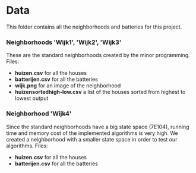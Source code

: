 # Data

This folder contains all the neighborhoods and batteries for this project.

### Neighborhoods 'Wijk1', 'Wijk2', 'Wijk3'
These are the standard neighborhoods created by the minor programming. Files:
* **huizen.csv** for all the houses
* **batterijen.csv** for all the batteries
* **wijk.png** for an image of the neighborhood
* **huizensortedhigh-low.csv** a list of the houses sorted from highest to lowest output

### Neighborhood 'Wijk4'
Since the standard neighborhoods have a big state space (7E104), running time and memory cost of the implemented algorithms is very high. We created a neighborhood with a smaller state space in order to test our algorithms. Files:
* **huizen.csv** for all the houses
* **batterijen.csv** for all the batteries
